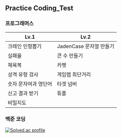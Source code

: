 ## Practice Coding_Test
  
### 프로그래머스

| **Lv.1**             | **Lv.2**                |
| -------------------- | ----------------------- |
| 크레인 인형뽑기      | JadenCase 문자열 만들기 |
| 실패율               | 큰 수 만들기            |
| 체육복               | 카펫                    |
| 성격 유형 검사       | 게임맵 최단거리         |
| 숫자 문자여과 영단어 | 타겟 넘버               |
| 신고 결과 받기       | 튜플                    |
| 비밀지도             |                         |

  
### 백준 코딩

[![Solved.ac
profile](http://mazassumnida.wtf/api/v2/generate_badge?boj=eodrmfdl1004)](https://solved.ac/eodrmfdl1004)
